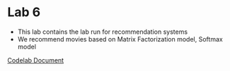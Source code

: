 # Lab 6

- This lab contains the lab run for recommendation systems
- We recommend movies based on Matrix Factorization model, Softmax model



[Codelab Document](https://codelabs-preview.appspot.com/?file_id=1tHIJcqypWGrZtfvyCL3mDdJuoTkXOhAQFWS6fKwGOM8#4)

